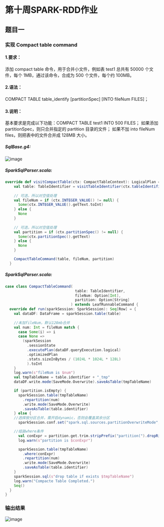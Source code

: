 # 第十周SPARK-RDD作业
## 题目一
### 实现 Compact table command
#### 1.要求：
添加 compact table 命令，用于合并小文件，例如表 test1 总共有 50000 个文件，每个 1MB，通过该命令，合成为 500 个文件，每个约 100MB。
#### 2.语法：
COMPACT TABLE table_identify [partitionSpec] [INTO fileNum FILES]；
#### 3.说明：
基本要求是完成以下功能：COMPACT TABLE test1 INTO 500 FILES；
如果添加 partitionSpec，则只合并指定的 partition 目录的文件；
如果不加 into fileNum files，则把表中的文件合并成 128MB 大小。

##### SqlBase.g4:
![image](https://user-images.githubusercontent.com/16860476/169702515-56fd31a5-961d-4491-9bae-415d297fa9d2.png)

##### SparkSqlParser.scala:
```scala
override def visitCompactTable(ctx: CompactTableContext): LogicalPlan = withOrigin(ctx) {
    val table: TableIdentifier = visitTableIdentifier(ctx.tableIdentifier())
    
    // 可选，所以对空值处理
    val fileNum = if (ctx.INTEGER_VALUE() != null) {
      Some(ctx.INTEGER_VALUE().getText.toInt)
    } else {
      None
    }
    
    // 可选，所以对空值处理
    val partition = if (ctx.partitionSpec() != null) {
      Some(ctx.partitionSpec().getText)
    } else {
      None
    }

    CompactTableCommand(table, fileNum, partition)
  }
```

##### SparkSqlParser.scala:
```scala
case class CompactTableCommand(
                                table: TableIdentifier,
                                fileNum: Option[Int],
                                partition: Option[String]
                              ) extends LeafRunnableCommand {
  override def run(sparkSession: SparkSession): Seq[Row] = {
    val dataDF: DataFrame = sparkSession.table(table)
    
    //未加fileNum，默认128mb合并
    val num: Int = fileNum match {
      case Some(i) => i
      case None =>
        (sparkSession
          .sessionState
          .executePlan(dataDF.queryExecution.logical)
          .optimizedPlan
          .stats.sizeInBytes / (1024L * 1024L * 128L)
          ).toInt
    }
    log.warn(s"fileNum is $num")
    val tmpTableName = table.identifier + "_tmp"
    dataDF.write.mode(SaveMode.Overwrite).saveAsTable(tmpTableName)

    if (partition.isEmpty) {
      sparkSession.table(tmpTableName)
        .repartition(num)
        .write.mode(SaveMode.Overwrite)
        .saveAsTable(table.identifier)
    } else {
    //选择按分区合并，需开启dynamic，否则会覆盖其余分区
      sparkSession.conf.set("spark.sql.sources.partitionOverwriteMode", "dynamic")

    //组装where条件
      val conExpr = partition.get.trim.stripPrefix("partition(").dropRight(1)
      log.warn(s"partition is $conExpr")

      sparkSession.table(tmpTableName)
        .where(conExpr)
        .repartition(num)
        .write.mode(SaveMode.Overwrite)
        .saveAsTable(table.identifier)
    }
    sparkSession.sql(s"drop table if exists $tmpTableName")
    log.warn("Compacte Table Completed.")
    Seq()
  }
}
```

### 输出结果
![image](https://user-images.githubusercontent.com/16860476/169703069-3a747cb2-1b6e-43d4-afa3-1ee104217962.png)
